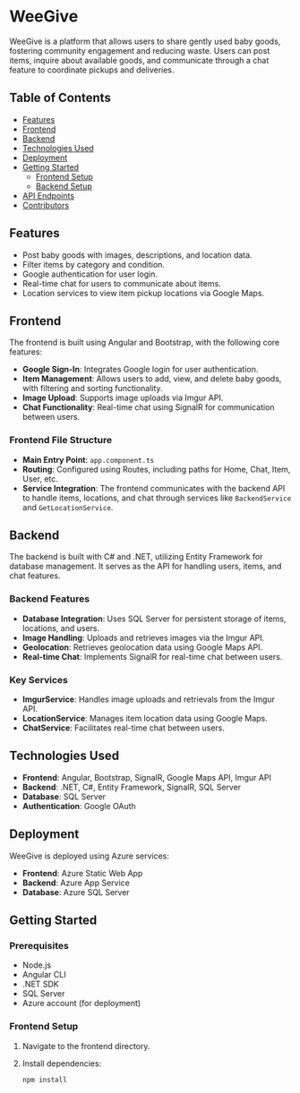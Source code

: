# WeeGive

WeeGive is a platform that allows users to share gently used baby goods, fostering community engagement and reducing waste. Users can post items, inquire about available goods, and communicate through a chat feature to coordinate pickups and deliveries.

## Table of Contents

- [Features](#features)
- [Frontend](#frontend)
- [Backend](#backend)
- [Technologies Used](#technologies-used)
- [Deployment](#deployment)
- [Getting Started](#getting-started)
  - [Frontend Setup](#frontend-setup)
  - [Backend Setup](#backend-setup)
- [API Endpoints](#api-endpoints)
- [Contributors](#contributors)

## Features

- Post baby goods with images, descriptions, and location data.
- Filter items by category and condition.
- Google authentication for user login.
- Real-time chat for users to communicate about items.
- Location services to view item pickup locations via Google Maps.

## Frontend

The frontend is built using Angular and Bootstrap, with the following core features:

- **Google Sign-In**: Integrates Google login for user authentication.
- **Item Management**: Allows users to add, view, and delete baby goods, with filtering and sorting functionality.
- **Image Upload**: Supports image uploads via Imgur API.
- **Chat Functionality**: Real-time chat using SignalR for communication between users.

### Frontend File Structure

- **Main Entry Point**: `app.component.ts`
- **Routing**: Configured using Routes, including paths for Home, Chat, Item, User, etc.
- **Service Integration**: The frontend communicates with the backend API to handle items, locations, and chat through services like `BackendService` and `GetLocationService`.

## Backend

The backend is built with C# and .NET, utilizing Entity Framework for database management. It serves as the API for handling users, items, and chat features.

### Backend Features

- **Database Integration**: Uses SQL Server for persistent storage of items, locations, and users.
- **Image Handling**: Uploads and retrieves images via the Imgur API.
- **Geolocation**: Retrieves geolocation data using Google Maps API.
- **Real-time Chat**: Implements SignalR for real-time chat between users.

### Key Services

- **ImgurService**: Handles image uploads and retrievals from the Imgur API.
- **LocationService**: Manages item location data using Google Maps.
- **ChatService**: Facilitates real-time chat between users.

## Technologies Used

- **Frontend**: Angular, Bootstrap, SignalR, Google Maps API, Imgur API
- **Backend**: .NET, C#, Entity Framework, SignalR, SQL Server
- **Database**: SQL Server
- **Authentication**: Google OAuth

## Deployment

WeeGive is deployed using Azure services:

- **Frontend**: Azure Static Web App
- **Backend**: Azure App Service
- **Database**: Azure SQL Server

## Getting Started

### Prerequisites

- Node.js
- Angular CLI
- .NET SDK
- SQL Server
- Azure account (for deployment)

### Frontend Setup

1. Navigate to the frontend directory.
2. Install dependencies:

   ```bash
   npm install
